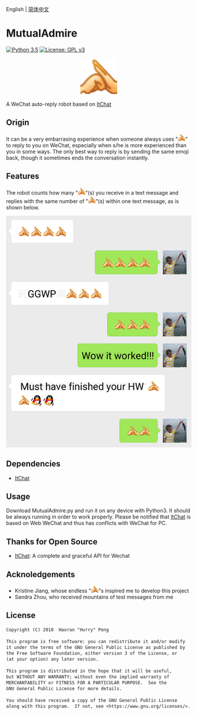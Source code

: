 English | [简体中文](/README-zh_cn.md)

# MutualAdmire

[![Python 3.5][Python3.5_badge]][Python]
[![License: GPL v3][GPLV3_badge]][GPLV3]

<div align="center">
    <img src="https://raw.githubusercontent.com/HurryPeng/MutualAdmire/master/images/Admire.png" height="100">
</div>

A WeChat auto-reply robot based on [ItChat][Itchat]

## Origin

It can be a very embarrasing experience when someone always uses "![Admire][Admire_small]" to reply to you on WeChat, especially when s/he is more experienced than you in some ways. The only best way to reply is by sending the same emoji back, though it sometimes ends the conversation instantly. 

## Features

The robot counts how many "![Admire][Admire_small]"(s) you receive in a text message and replies with the same number of "![Admire][Admire_small]"(s) within one text message, as is shown below. 

![Chatting with Kristine][KristineScreenshot]

## Dependencies

- [ItChat][ItChat]

## Usage

Download MutualAdmire.py and run it on any device with Python3. It should be always running in order to work properly. Please be notified that [ItChat][ItChat] is based on Web WeChat and thus has conflicts with WeChat for PC. 

## Thanks for Open Source

- [ItChat][ItChat]: A complete and graceful API for Wechat

## Acknoledgements

- Kristine Jiang, whose endless "![Admire][Admire_small]"s inspired me to develop this project
- Sandra Zhou, who received mountains of test messages from me

## License

    Copyright (C) 2018  Haoran "Hurry" Peng

    This program is free software: you can redistribute it and/or modify
    it under the terms of the GNU General Public License as published by
    the Free Software Foundation, either version 3 of the License, or
    (at your option) any later version.

    This program is distributed in the hope that it will be useful,
    but WITHOUT ANY WARRANTY; without even the implied warranty of
    MERCHANTABILITY or FITNESS FOR A PARTICULAR PURPOSE.  See the
    GNU General Public License for more details.

    You should have received a copy of the GNU General Public License
    along with this program.  If not, see <https://www.gnu.org/licenses/>.

[Admire]: https://raw.githubusercontent.com/HurryPeng/MutualAdmire/master/images/Admire.png
[Admire_small]: https://raw.githubusercontent.com/HurryPeng/MutualAdmire/master/images/Admire-20x20.png
[ItChat]: https://github.com/littlecodersh/ItChat
[Python3.5_badge]: https://img.shields.io/badge/python-3.5-red.svg
[Python]: https://www.python.org
[GPLV3_badge]: https://img.shields.io/badge/License-GPL%20v3-blue.svg
[GPLV3]: https://www.gnu.org/licenses/gpl-3.0
[KristineScreenshot]: https://raw.githubusercontent.com/HurryPeng/MutualAdmire/master/images/Kristine.png
